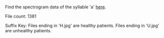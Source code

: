 Find the spectrogram data of the syllable 'a' [here](https://drive.google.com/drive/folders/1lJEtq6Mi7yTXc_icvIYZFX7e1p7Lxckv?usp=drive_link).

File count: 1381

Suffix Key:
  Files ending in 'H.jpg' are healthy patients.
  Files ending in 'U.jpg' are unhealthy patients.
